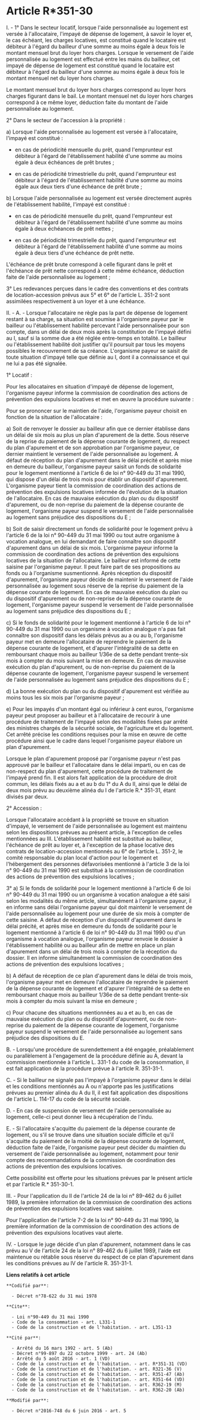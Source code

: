# Article R*351-30

I. - 1° Dans le secteur locatif, lorsque l'aide personnalisée au logement est versée à l'allocataire, l'impayé de dépense de
logement, à savoir le loyer et, le cas échéant, les charges locatives, est constitué quand le locataire est débiteur à
l'égard du bailleur d'une somme au moins égale à deux fois le montant mensuel brut du loyer hors charges. Lorsque le
versement de l'aide personnalisée au logement est effectué entre les mains du bailleur, cet impayé de dépense de logement est
constitué quand le locataire est débiteur à l'égard du bailleur d'une somme au moins égale à deux fois le montant mensuel net
du loyer hors charges.

Le montant mensuel brut du loyer hors charges correspond au loyer hors charges figurant dans le bail. Le montant mensuel net
du loyer hors charges correspond à ce même loyer, déduction faite du montant de l'aide personnalisée au logement.

2° Dans le secteur de l'accession à la propriété :

a) Lorsque l'aide personnalisée au logement est versée à l'allocataire, l'impayé est constitué :

- en cas de périodicité mensuelle du prêt, quand l'emprunteur est débiteur à l'égard de l'établissement habilité d'une somme
au moins égale à deux échéances de prêt brutes ;

- en cas de périodicité trimestrielle du prêt, quand l'emprunteur est débiteur à l'égard de l'établissement habilité d'une
somme au moins égale aux deux tiers d'une échéance de prêt brute ;

b) Lorsque l'aide personnalisée au logement est versée directement auprès de l'établissement habilité, l'impayé est
constitué :

- en cas de périodicité mensuelle du prêt, quand l'emprunteur est débiteur à l'égard de l'établissement habilité d'une somme
au moins égale à deux échéances de prêt nettes ;

- en cas de périodicité trimestrielle du prêt, quand l'emprunteur est débiteur à l'égard de l'établissement habilité d'une
somme au moins égale à deux tiers d'une échéance de prêt nette.

L'échéance de prêt brute correspond à celle figurant dans le prêt et l'échéance de prêt nette correspond à cette même
échéance, déduction faite de l'aide personnalisée au logement ;

3° Les redevances perçues dans le cadre des conventions et des contrats de location-accession prévus aux 5° et 6° de
l'article L. 351-2 sont assimilées respectivement à un loyer et à une échéance.

II. - A. - Lorsque l'allocataire ne règle pas la part de dépense de logement restant à sa charge, sa situation est soumise à
l'organisme payeur par le bailleur ou l'établissement habilité percevant l'aide personnalisée pour son compte, dans un délai
de deux mois après la constitution de l'impayé défini au I, sauf si la somme due a été réglée entre-temps en totalité. Le
bailleur ou l'établissement habilité doit justifier qu'il poursuit par tous les moyens possibles le recouvrement de sa
créance. L'organisme payeur se saisit de toute situation d'impayé telle que définie au I, dont il a connaissance et qui ne
lui a pas été signalée.

1° Locatif :

Pour les allocataires en situation d'impayé de dépense de logement, l'organisme payeur informe la commission de coordination
des actions de prévention des expulsions locatives et met en œuvre la procédure suivante :

Pour se prononcer sur le maintien de l'aide, l'organisme payeur choisit en fonction de la situation de l'allocataire :

a) Soit de renvoyer le dossier au bailleur afin que ce dernier établisse dans un délai de six mois au plus un plan
d'apurement de la dette. Sous réserve de la reprise du paiement de la dépense courante de logement, du respect du plan
d'apurement et de son approbation par l'organisme payeur, ce dernier maintient le versement de l'aide personnalisée au
logement. A défaut de réception du plan d'apurement dans le délai précité et après mise en demeure du bailleur, l'organisme
payeur saisit un fonds de solidarité pour le logement mentionné à l'article 6 de loi n° 90-449 du 31 mai 1990, qui dispose
d'un délai de trois mois pour établir un dispositif d'apurement. L'organisme payeur tient la commission de coordination des
actions de prévention des expulsions locatives informée de l'évolution de la situation de l'allocataire. En cas de mauvaise
exécution du plan ou du dispositif d'apurement, ou de non-reprise du paiement de la dépense courante de logement, l'organisme
payeur suspend le versement de l'aide personnalisée au logement sans préjudice des dispositions du E ;

b) Soit de saisir directement un fonds de solidarité pour le logement prévu à l'article 6 de la loi n° 90-449 du 31 mai 1990
ou tout autre organisme à vocation analogue, en lui demandant de faire connaître son dispositif d'apurement dans un délai de
six mois. L'organisme payeur informe la commission de coordination des actions de prévention des expulsions locatives de la
situation de l'allocataire. Le bailleur est informé de cette saisine par l'organisme payeur. Il peut faire part de ses
propositions au fonds ou à l'organisme susmentionné. Après réception du dispositif d'apurement, l'organisme payeur décide de
maintenir le versement de l'aide personnalisée au logement sous réserve de la reprise du paiement de la dépense courante de
logement. En cas de mauvaise exécution du plan ou du dispositif d'apurement ou de non-reprise de la dépense courante de
logement, l'organisme payeur suspend le versement de l'aide personnalisée au logement sans préjudice des dispositions du E ;

c) Si le fonds de solidarité pour le logement mentionné à l'article 6 de loi n° 90-449 du 31 mai 1990 ou un organisme à
vocation analogue n'a pas fait connaître son dispositif dans les délais prévus au a ou au b, l'organisme payeur met en
demeure l'allocataire de reprendre le paiement de la dépense courante de logement, et d'apurer l'intégralité de sa dette en
remboursant chaque mois au bailleur 1/36e de sa dette pendant trente-six mois à compter du mois suivant la mise en demeure.
En cas de mauvaise exécution du plan d'apurement, ou de non-reprise du paiement de la dépense courante de logement,
l'organisme payeur suspend le versement de l'aide personnalisée au logement sans préjudice des dispositions du E ;

d) La bonne exécution du plan ou du dispositif d'apurement est vérifiée au moins tous les six mois par l'organisme payeur ;

e) Pour les impayés d'un montant égal ou inférieur à cent euros, l'organisme payeur peut proposer au bailleur et à
l'allocataire de recourir à une procédure de traitement de l'impayé selon des modalités fixées par arrêté des ministres
chargés de la sécurité sociale, de l'agriculture et du logement. Cet arrêté précise les conditions requises pour la mise en
œuvre de cette procédure ainsi que le cadre dans lequel l'organisme payeur élabore un plan d'apurement.

Lorsque le plan d'apurement proposé par l'organisme payeur n'est pas approuvé par le bailleur et l'allocataire dans le délai
imparti, ou en cas de non-respect du plan d'apurement, cette procédure de traitement de l'impayé prend fin. Il est alors fait
application de la procédure de droit commun, les délais fixés au a et au b du 1° du A du II, ainsi que le délai de deux mois
prévu au deuxième alinéa du I de l'article R.* 351-31, étant divisés par deux.

2° Accession :

Lorsque l'allocataire accédant à la propriété se trouve en situation d'impayé, le versement de l'aide personnalisée au
logement est maintenu selon les dispositions prévues au présent article, à l'exception de celles mentionnées au III.
L'établissement habilité est substitué au bailleur, l'échéance de prêt au loyer et, à l'exception de la phase locative des
contrats de location-accession mentionnés au 6° de l'article L. 351-2, le comité responsable du plan local d'action pour le
logement et l'hébergement des personnes défavorisées mentionné à l'article 3 de la loi n° 90-449 du 31 mai 1990 est substitué
à la commission de coordination des actions de prévention des expulsions locatives ;

3° a) Si le fonds de solidarité pour le logement mentionné à l'article 6 de loi n° 90-449 du 31 mai 1990 ou un organisme à
vocation analogue a été saisi selon les modalités du même article, simultanément à l'organisme payeur, il en informe sans
délai l'organisme payeur qui doit maintenir le versement de l'aide personnalisée au logement pour une durée de six mois à
compter de cette saisine. A défaut de réception d'un dispositif d'apurement dans le délai précité, et après mise en demeure
du fonds de solidarité pour le logement mentionné à l'article 6 de loi n° 90-449 du 31 mai 1990 ou d'un organisme à vocation
analogue, l'organisme payeur renvoie le dossier à l'établissement habilité ou au bailleur afin de mettre en place un plan
d'apurement dans un délai de trois mois à compter de la réception du dossier. Il en informe simultanément la commission de
coordination des actions de prévention des expulsions locatives ;

b) A défaut de réception de ce plan d'apurement dans le délai de trois mois, l'organisme payeur met en demeure l'allocataire
de reprendre le paiement de la dépense courante de logement et d'apurer l'intégralité de sa dette en remboursant chaque mois
au bailleur 1/36e de sa dette pendant trente-six mois à compter du mois suivant la mise en demeure ;

c) Pour chacune des situations mentionnées au a et au b, en cas de mauvaise exécution du plan ou du dispositif d'apurement,
ou de non-reprise du paiement de la dépense courante de logement, l'organisme payeur suspend le versement de l'aide
personnalisée au logement sans préjudice des dispositions du E.

B. - Lorsqu'une procédure de surendettement a été engagée, préalablement ou parallèlement à l'engagement de la procédure
définie au A, devant la commission mentionnée à l'article L. 331-1 du code de la consommation, il est fait application de la
procédure prévue à l'article R. 351-31-1.

C. - Si le bailleur ne signale pas l'impayé à l'organisme payeur dans le délai et les conditions mentionnés au A ou n'apporte
pas les justifications prévues au premier alinéa du A du II, il est fait application des dispositions de l'article L. 114-17
du code de la sécurité sociale.

D. - En cas de suspension de versement de l'aide personnalisée au logement, celle-ci peut donner lieu à récupération de
l'indu.

E. - Si l'allocataire s'acquitte du paiement de la dépense courante de logement, ou s'il se trouve dans une situation sociale
difficile et qu'il s'acquitte du paiement de la moitié de la dépense courante de logement, déduction faite de l'aide,
l'organisme payeur peut décider du maintien du versement de l'aide personnalisée au logement, notamment pour tenir compte des
recommandations de la commission de coordination des actions de prévention des expulsions locatives.

Cette possibilité est offerte pour les situations prévues par le présent article et par l'article R.* 351-30-1.

III. - Pour l'application du II de l'article 24 de la loi n° 89-462 du 6 juillet 1989, la première information de la
commission de coordination des actions de prévention des expulsions locatives vaut saisine.

Pour l'application de l'article 7-2 de la loi n° 90-449 du 31 mai 1990, la première information de la commission de
coordination des actions de prévention des expulsions locatives vaut alerte.

IV. - Lorsque le juge décide d'un plan d'apurement, notamment dans le cas prévu au V de l'article 24 de la loi n° 89-462 du 6
juillet 1989, l'aide est maintenue ou rétablie sous réserve du respect de ce plan d'apurement dans les conditions prévues au
IV de l'article R. 351-31-1.

**Liens relatifs à cet article**

	**Codifié par**:

	  - Décret n°78-622 du 31 mai 1978

	**Cite**:

	  - Loi n°90-449 du 31 mai 1990
	  - Code de la consommation - art. L331-1
	  - Code de la construction et de l'habitation. - art. L351-13

	**Cité par**:

	  - Arrêté du 16 mars 1992 - art. 5 (Ab)
	  - Décret n°99-897 du 22 octobre 1999 - art. 24 (Ab)
	  - Arrêté du 5 août 2016 - art. 1 (VD)
	  - Code de la construction et de l'habitation. - art. R*351-31 (VD)
	  - Code de la construction et de l'habitation. - art. R321-36 (V)
	  - Code de la construction et de l'habitation. - art. R351-47 (Ab)
	  - Code de la construction et de l'habitation. - art. R351-64 (VD)
	  - Code de la construction et de l'habitation. - art. R362-19 (M)
	  - Code de la construction et de l'habitation. - art. R362-20 (Ab)

	**Modifié par**:

	  - Décret n°2016-748 du 6 juin 2016 - art. 5

